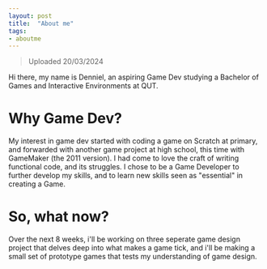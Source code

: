 ```yaml
---
layout: post
title:  "About me"
tags: 
- aboutme
---
```

> Uploaded 20/03/2024

Hi there, my name is Denniel, an aspiring Game Dev studying a Bachelor of Games and Interactive Environments at QUT.

# Why Game Dev?
My interest in game dev started with coding a game on Scratch at primary, and forwarded with another game project at high school, this time with GameMaker (the 2011 version). I had come to love the craft of writing functional code, and its struggles. I chose to be a Game Developer to further develop my skills, and to learn new skills seen as "essential" in creating a Game.

# So, what now?
Over the next 8 weeks, i'll be working on three seperate game design project that delves deep into what makes a game tick, and i'll be making a small set of prototype games that tests my understanding of game design.